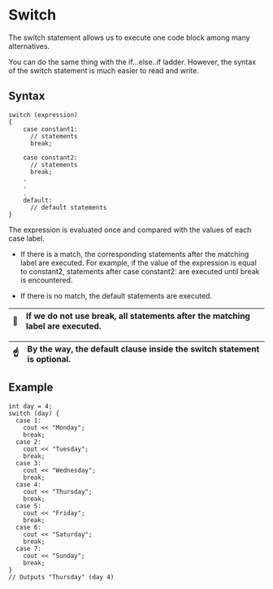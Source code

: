 # Switch

The switch statement allows us to execute one code block among many alternatives.

You can do the same thing with the if...else..if ladder. However, the syntax of the switch statement is much easier to read and write.

## Syntax

```
switch (expression)
​{
    case constant1:
      // statements
      break;

    case constant2:
      // statements
      break;
    .
    .
    .
    default:
      // default statements
}
```

The expression is evaluated once and compared with the values of each case label.

- If there is a match, the corresponding statements after the matching label are executed. For example, if the value of the expression is equal to constant2, statements after case constant2: are executed until break is encountered.

- If there is no match, the default statements are executed.

| :memo: | If we do not use break, all statements after the matching label are executed. |
| ------ | :---------------------------------------------------------------------------- |

| :point_up: | By the way, the default clause inside the switch statement is optional. |
| ---------- | :---------------------------------------------------------------------- |

## Example

```
int day = 4;
switch (day) {
  case 1:
    cout << "Monday";
    break;
  case 2:
    cout << "Tuesday";
    break;
  case 3:
    cout << "Wednesday";
    break;
  case 4:
    cout << "Thursday";
    break;
  case 5:
    cout << "Friday";
    break;
  case 6:
    cout << "Saturday";
    break;
  case 7:
    cout << "Sunday";
    break;
}
// Outputs "Thursday" (day 4)
```
